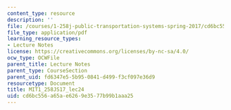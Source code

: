 ```yaml
---
content_type: resource
description: ''
file: /courses/1-258j-public-transportation-systems-spring-2017/cd6bc556a65ae6269e3577b99b1aaa25_MIT1_258JS17_lec24.pdf
file_type: application/pdf
learning_resource_types:
- Lecture Notes
license: https://creativecommons.org/licenses/by-nc-sa/4.0/
ocw_type: OCWFile
parent_title: Lecture Notes
parent_type: CourseSection
parent_uid: fd6347e5-5b95-0841-d499-f3cf097e36d9
resourcetype: Document
title: MIT1_258JS17_lec24
uid: cd6bc556-a65a-e626-9e35-77b99b1aaa25
---
```

